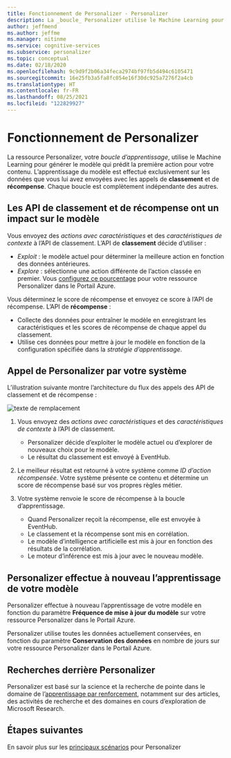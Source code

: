 ```yaml
---
title: Fonctionnement de Personalizer - Personalizer
description: La _boucle_ Personalizer utilise le Machine Learning pour générer le modèle qui prédit la première action pour votre contenu. L’apprentissage du modèle est effectué exclusivement sur les données que vous lui avez envoyées avec les appels de classement et de récompense.
author: jeffmend
ms.author: jeffme
ms.manager: nitinme
ms.service: cognitive-services
ms.subservice: personalizer
ms.topic: conceptual
ms.date: 02/18/2020
ms.openlocfilehash: 9c9d9f2b06a34feca2974bf97fb5d494c6105471
ms.sourcegitcommit: 16e25fb3a5fa8fc054e16f30dc925a7276f2a4cb
ms.translationtype: HT
ms.contentlocale: fr-FR
ms.lasthandoff: 08/25/2021
ms.locfileid: "122829927"
---
```

# <a name="how-personalizer-works"></a>Fonctionnement de Personalizer

La ressource Personalizer, votre _boucle d’apprentissage_, utilise le Machine Learning pour générer le modèle qui prédit la première action pour votre contenu. L’apprentissage du modèle est effectué exclusivement sur les données que vous lui avez envoyées avec les appels de **classement** et de **récompense**. Chaque boucle est complètement indépendante des autres.

## <a name="rank-and-reward-apis-impact-the-model"></a>Les API de classement et de récompense ont un impact sur le modèle

Vous envoyez des _actions avec caractéristiques_ et des _caractéristiques de contexte_ à l’API de classement. L’API de **classement** décide d’utiliser :

* _Exploit_ : le modèle actuel pour déterminer la meilleure action en fonction des données antérieures.
* _Explore_ : sélectionne une action différente de l’action classée en premier. Vous [configurez ce pourcentage](how-to-settings.md#configure-exploration-to-allow-the-learning-loop-to-adapt) pour votre ressource Personalizer dans le Portail Azure.

Vous déterminez le score de récompense et envoyez ce score à l’API de récompense. L’API de **récompense** :

* Collecte des données pour entraîner le modèle en enregistrant les caractéristiques et les scores de récompense de chaque appel du classement.
* Utilise ces données pour mettre à jour le modèle en fonction de la configuration spécifiée dans la _stratégie d’apprentissage_.

## <a name="your-system-calling-personalizer"></a>Appel de Personalizer par votre système

L’illustration suivante montre l’architecture du flux des appels des API de classement et de récompense :

![texte de remplacement](./media/how-personalizer-works/personalization-how-it-works.png "Fonctionnement de la personnalisation")

1. Vous envoyez des _actions avec caractéristiques_ et des _caractéristiques de contexte_ à l’API de classement.

    * Personalizer décide d’exploiter le modèle actuel ou d’explorer de nouveaux choix pour le modèle.
    * Le résultat du classement est envoyé à EventHub.
1. Le meilleur résultat est retourné à votre système comme _ID d’action récompensée_.
    Votre système présente ce contenu et détermine un score de récompense basé sur vos propres règles métier.
1. Votre système renvoie le score de récompense à la boucle d’apprentissage.
    * Quand Personalizer reçoit la récompense, elle est envoyée à EventHub.
    * Le classement et la récompense sont mis en corrélation.
    * Le modèle d’intelligence artificielle est mis à jour en fonction des résultats de la corrélation.
    * Le moteur d’inférence est mis à jour avec le nouveau modèle.

## <a name="personalizer-retrains-your-model"></a>Personalizer effectue à nouveau l’apprentissage de votre modèle

Personalizer effectue à nouveau l’apprentissage de votre modèle en fonction du paramètre **Fréquence de mise à jour du modèle** sur votre ressource Personalizer dans le Portail Azure.

Personalizer utilise toutes les données actuellement conservées, en fonction du paramètre **Conservation des données** en nombre de jours sur votre ressource Personalizer dans le Portail Azure.

## <a name="research-behind-personalizer"></a>Recherches derrière Personalizer

Personalizer est basé sur la science et la recherche de pointe dans le domaine de l’[apprentissage par renforcement](concepts-reinforcement-learning.md), notamment sur des articles, des activités de recherche et des domaines en cours d’exploration de Microsoft Research.

## <a name="next-steps"></a>Étapes suivantes

En savoir plus sur les [principaux scénarios](where-can-you-use-personalizer.md) pour Personalizer